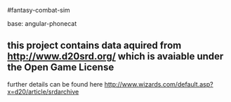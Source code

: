 #fantasy-combat-sim

base: angular-phonecat

## this project contains data aquired from http://www.d20srd.org/ which is avaiable under the Open Game License
further details can be found here
http://www.wizards.com/default.asp?x=d20/article/srdarchive
